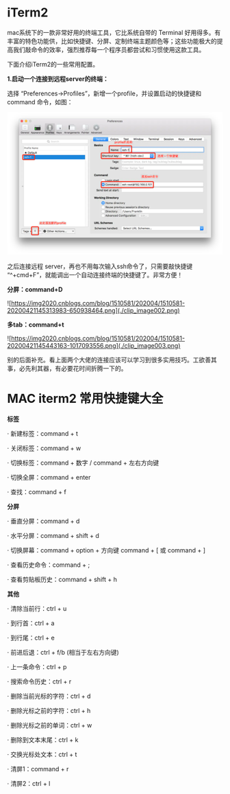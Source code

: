 # iTerm2

mac系统下的一款非常好用的终端工具，它比系统自带的 Terminal 好用得多。有丰富的特色功能供，比如快捷键、分屏、定制终端主题颜色等；这些功能极大的提高我们敲命令的效率，强烈推荐每一个程序员都尝试和习惯使用这款工具。

下面介绍iTerm2的一些常用配置。

**1.启动一个连接到远程server的终端：**

选择 “Preferences->Profiles”，新增一个profile，并设置启动的快捷键和 command 命令，如图：

![img](./clip_image001.png)

之后连接远程 server，再也不用每次输入ssh命令了，只需要敲快捷键 “^+cmd+F”，就能调出一个自动连接终端的快捷键了。非常方便！

**分屏：command+D**

![https://img2020.cnblogs.com/blog/1510581/202004/1510581-20200421145313983-650938464.png](./clip_image002.png)

  

 **多tab：command+t**

![https://img2020.cnblogs.com/blog/1510581/202004/1510581-20200421145443163-1017093556.png](./clip_image003.png)

 别的后面补充。看上面两个大佬的连接应该可以学习到很多实用技巧。工欲善其事，必先利其器，有必要花时间折腾一下的。

 

# MAC iterm2 常用快捷键大全

**标签**

·    新建标签：command + t

·    关闭标签：command + w

·    切换标签：command + 数字 / command + 左右方向键

·    切换全屏：command + enter

·    查找：command + f

**分屏**

·    垂直分屏：command + d

·    水平分屏：command + shift + d

·    切换屏幕：command + option + 方向键 command + [ 或 command + ]

·    查看历史命令：command + ;

·    查看剪贴板历史：command + shift + h

**其他**

·    清除当前行：ctrl + u

·    到行首：ctrl + a

·    到行尾：ctrl + e

·    前进后退：ctrl + f/b (相当于左右方向键)

·    上一条命令：ctrl + p

·    搜索命令历史：ctrl + r

·    删除当前光标的字符：ctrl + d

·    删除光标之前的字符：ctrl + h

·    删除光标之前的单词：ctrl + w

·    删除到文本末尾：ctrl + k

·    交换光标处文本：ctrl + t

·    清屏1：command + r

·    清屏2：ctrl + l

 